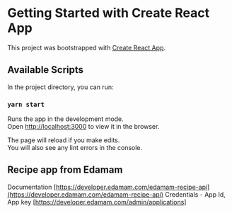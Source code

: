 # Getting Started with Create React App

This project was bootstrapped with [Create React App](https://github.com/facebook/create-react-app).

## Available Scripts

In the project directory, you can run:

### `yarn start`

Runs the app in the development mode.\
Open [http://localhost:3000](http://localhost:3000) to view it in the browser.

The page will reload if you make edits.\
You will also see any lint errors in the console.

## Recipe app from Edamam
Documentation [https://developer.edamam.com/edamam-recipe-api](https://developer.edamam.com/edamam-recipe-api) 
Credentials - App Id, App key [https://developer.edamam.com/admin/applications]